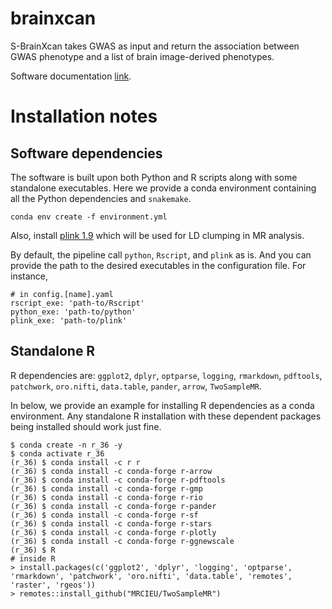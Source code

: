 # brainxcan

S-BrainXcan takes GWAS as input and return the association between GWAS phenotype and a list of brain image-derived phenotypes.

Software documentation [link](https://liangyy.github.io/brainxcan-docs/docs/index.html).

# Installation notes

## Software dependencies

The software is built upon both Python and R scripts along with some standalone executables.
Here we provide a conda environment containing all the Python dependencies and `snakemake`.

```
conda env create -f environment.yml
``` 

Also, install [plink 1.9](https://www.cog-genomics.org/plink/) which will be used for LD clumping in MR analysis.

By default, the pipeline call `python`, `Rscript`, and `plink` as is.
And you can provide the path to the desired executables in the configuration file. For instance,

```
# in config.[name].yaml
rscript_exe: 'path-to/Rscript' 
python_exe: 'path-to/python'
plink_exe: 'path-to/plink'
``` 

## Standalone R

R dependencies are: `ggplot2`, `dplyr`, `optparse`, `logging`, `rmarkdown`, `pdftools`, `patchwork`, `oro.nifti`, `data.table`, `pander`, `arrow`, `TwoSampleMR`.

In below, we provide an example for installing R dependencies as a conda environment. 
Any standalone R installation with these dependent packages being installed should work just fine.

```
$ conda create -n r_36 -y
$ conda activate r_36
(r_36) $ conda install -c r r
(r_36) $ conda install -c conda-forge r-arrow
(r_36) $ conda install -c conda-forge r-pdftools
(r_36) $ conda install -c conda-forge r-gmp
(r_36) $ conda install -c conda-forge r-rio
(r_36) $ conda install -c conda-forge r-pander
(r_36) $ conda install -c conda-forge r-sf
(r_36) $ conda install -c conda-forge r-stars
(r_36) $ conda install -c conda-forge r-plotly
(r_36) $ conda install -c conda-forge r-ggnewscale
(r_36) $ R
# inside R
> install.packages(c('ggplot2', 'dplyr', 'logging', 'optparse', 'rmarkdown', 'patchwork', 'oro.nifti', 'data.table', 'remotes', 'raster', 'rgeos'))
> remotes::install_github("MRCIEU/TwoSampleMR")
```






